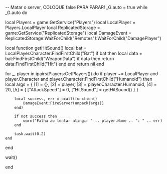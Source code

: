 -- Matar o server, COLOQUE false PARA PARAR!
_G.auto = true
while _G.auto do
    
local Players = game:GetService("Players")
local LocalPlayer = Players.LocalPlayer
local ReplicatedStorage = game:GetService("ReplicatedStorage")
local DamageEvent = ReplicatedStorage:WaitForChild("Remotes"):WaitForChild("DamagePlayer")

local function getHitSound()
    local bat = LocalPlayer.Character:FindFirstChild("Bat")
    if bat then
        local data = bat:FindFirstChild("WeaponData")
        if data then
            return data:FindFirstChild("Hit")
        end
    end
    return nil
end

for _, player in ipairs(Players:GetPlayers()) do
    if player ~= LocalPlayer and player.Character and player.Character:FindFirstChild("Humanoid") then
        local args = {
            [1] = {},
            [2] = player,
            [3] = player.Character.Humanoid,
            [4] = 20,
            [5] = {
                ["AttackSpeed"] = 0,
                ["HitSound"] = getHitSound()
            }
        }

        local success, err = pcall(function()
            DamageEvent:FireServer(unpack(args))
        end)

        if not success then
            warn("Falha ao tentar atingir " .. player.Name .. ": " .. err)
        end

        task.wait(0.2)
    end
end

wait()

end
